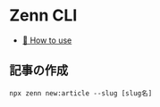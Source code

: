 # Zenn CLI

* [📘 How to use](https://zenn.dev/zenn/articles/zenn-cli-guide)

## 記事の作成

```
npx zenn new:article --slug [slug名]
```